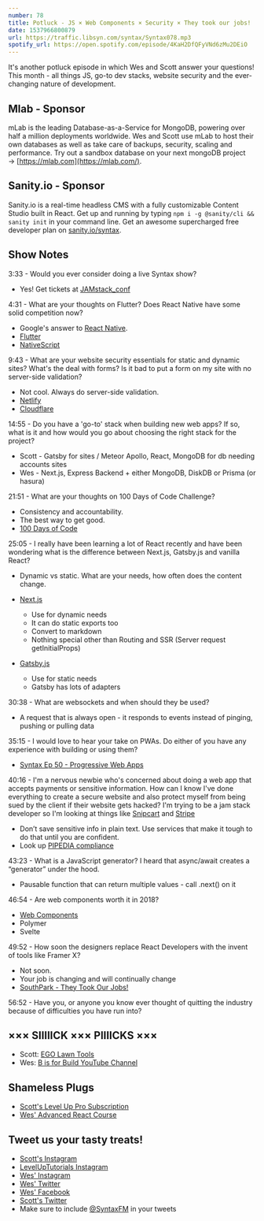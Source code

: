 ```yaml
---
number: 78
title: Potluck - JS × Web Components × Security × They took our jobs!
date: 1537966800879
url: https://traffic.libsyn.com/syntax/Syntax078.mp3
spotify_url: https://open.spotify.com/episode/4KaH2DfQFyVNd6zMu2DEiO
---
```


It's another potluck episode in which Wes and Scott answer your questions! This month - all things JS, go-to dev stacks, website security and the ever-changing nature of development.

## Mlab - Sponsor

mLab is the leading Database-as-a-Service for MongoDB, powering over half a million deployments worldwide. Wes and Scott use mLab to host their own databases as well as take care of backups, security, scaling and performance. Try out a sandbox database on your next mongoDB project → [https://mlab.com](https://mlab.com/).

## Sanity.io - Sponsor

Sanity.io is a real-time headless CMS with a fully customizable Content Studio built in React. Get up and running by typing `npm i -g @sanity/cli && sanity init` in your command line. Get an awesome supercharged free developer plan on [sanity.io/syntax](https://sanity.io/syntax?utm_source=syntax-fm&utm_campaign=syntax1).

## Show Notes

3:33 - Would you ever consider doing a live Syntax show?

* Yes! Get tickets at [JAMstack_conf](https://jamstackconf.com/)

4:31 - What are your thoughts on Flutter? Does React Native have some solid competition now?

* Google's answer to [React Native](https://facebook.github.io/react-native/).
* [Flutter](https://flutter.io/)
* [NativeScript](https://www.nativescript.org/)

9:43 - What are your website security essentials for static and dynamic sites? What's the deal with forms? Is it bad to put a form on my site with no server-side validation?

* Not cool. Always do server-side validation.
* [Netlify](https://www.netlify.com/)
* [Cloudflare](https://www.cloudflare.com/)

14:55 - Do you have a 'go-to' stack when building new web apps? If so, what is it and how would you go about choosing the right stack for the project?

* Scott - Gatsby for sites / Meteor Apollo, React, MongoDB for db needing accounts sites
* Wes - Next.js, Express Backend + either MongoDB, DiskDB or Prisma (or hasura)

21:51 - What are your thoughts on 100 Days of Code Challenge?

* Consistency and accountability.
* The best way to get good.
* [100 Days of Code](https://www.100daysofcode.com/)

25:05 - I really have been learning a lot of React recently and have been wondering what is the difference between Next.js, Gatsby.js and vanilla React?

* Dynamic vs static. What are your needs, how often does the content change.
* [Next.js](https://nextjs.org/)
  * Use for dynamic needs
  * It can do static exports too
  * Convert to markdown
  * Nothing special other than Routing and SSR (Server request getInitialProps)

* [Gatsby.js](https://www.gatsbyjs.org/)
  * Use for static needs
  * Gatsby has lots of adapters

30:38 - What are websockets and when should they be used?

* A request that is always open - it responds to events instead of pinging, pushing or pulling data

35:15 - I would love to hear your take on PWAs. Do either of you have any experience with building or using them?

* [Syntax Ep 50 - Progressive Web Apps](https://syntax.fm/show/050/progressive-web-apps)

40:16 - I'm a nervous newbie who's concerned about doing a web app that accepts payments or sensitive information. How can I know I've done everything to create a secure website and also protect myself from being sued by the client if their website gets hacked? I'm trying to be a jam stack developer so I'm looking at things like [Snipcart](https://snipcart.com/) and [Stripe](https://stripe.com/)

* Don’t save sensitive info in plain text. Use services that make it tough to do that until you are confident.
* Look up [PIPEDIA compliance](https://www.google.com/search?q=pipeda+compliance)

43:23 - What is a JavaScript generator? I heard that async/await creates a “generator” under the hood.

* Pausable function that can return multiple values - call .next() on it

46:54 - Are web components worth it in 2018?

* [Web Components](https://www.webcomponents.org/)
* Polymer
* Svelte

49:52 - How soon the designers replace React Developers with the invent of tools like Framer X?

* Not soon.
* Your job is changing and will continually change
* [SouthPark - They Took Our Jobs!](https://www.youtube.com/watch?v=DEiWU1MbBfk)

56:52 - Have you, or anyone you know ever thought of quitting the industry because of difficulties you have run into?

## ××× SIIIIICK ××× PIIIICKS ×××

* Scott: [EGO Lawn Tools](https://amzn.to/2MFATPj)
* Wes: [B is for Build YouTube Channel](https://www.youtube.com/channel/UCl4-WBRqWA2MlxmZorKOV7w)

## Shameless Plugs

* [Scott's Level Up Pro Subscription](https://LevelUpTutorials.com/pro)
* [Wes' Advanced React Course](https://advancedreact.com/)

## Tweet us your tasty treats!

* [Scott's Instagram](https://www.instagram.com/stolinski/)
* [LevelUpTutorials Instagram](https://www.instagram.com/LevelUpTutorials/)
* [Wes' Instagram](https://www.instagram.com/wesbos/)
* [Wes' Twitter](https://twitter.com/wesbos)
* [Wes' Facebook](https://www.facebook.com/wesbos.developer)
* [Scott's Twitter](https://twitter.com/stolinski)
* Make sure to include [@SyntaxFM](https://twitter.com/SyntaxFM) in your tweets
